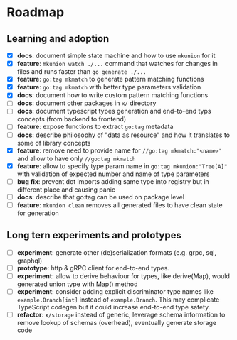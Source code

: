 # Roadmap
## Learning and adoption

- [x] **docs**: document simple state machine and how to use `mkunion` for it
- [x] **feature**: `mkunion watch ./...` command that watches for changes in files and runs faster than `go generate ./...`
- [x] **feature**: `go:tag mkmatch` to generate pattern matching functions
- [x] **feature**: `go:tag mkmatch` with better type parameters validation
- [x] **docs**: document how to write custom pattern matching functions
- [ ] **docs**: document other packages in `x/` directory
- [ ] **docs**: document typescript types generation and end-to-end typs concepts (from backend to frontend)
- [ ] **feature**: expose functions to extract `go:tag` metadata
- [ ] **docs**: describe philosophy of "data as resource" and how it translates to some of library concepts
- [x] **feature**: remove need to provide name for `//go:tag mkmatch:"<name>"` and allow to have only `//go:tag mkmatch`
- [x] **feature**: allow to specify type param name in `go:tag mkunion:"Tree[A]"` with validation of expected number and name of type parameters
- [ ] **bug fix**: prevent dot imports adding same type into registry but in different place and causing panic
- [ ] **docs**: describe that go:tag can be used on package level
- [ ] **feature**: `mkunion clean` removes all generated files to have clean state for generation

## Long tern experiments and prototypes

- [ ] **experiment**: generate other (de)serialization formats (e.g. grpc, sql, graphql)
- [ ] **prototype**: http & gRPC client for end-to-end types.
- [ ] **experiment**: allow to derive behaviour for types, like derive(Map), would generated union type with Map() method
- [ ] **experiment**: consider adding explicit discriminator type names like `example.Branch[int]` instead of `example.Branch`. This may complicate TypeScript codegen but it could increase end-to-end type safety.
- [ ] **refactor**: `x/storage` instead of generic, leverage schema information to remove lookup of schemas (overhead), eventually generate storage code
